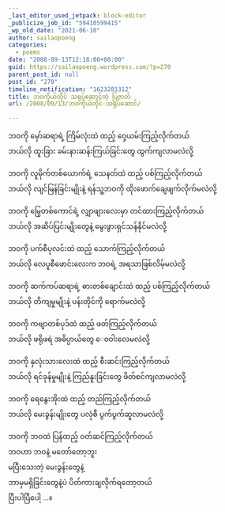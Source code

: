 ```yaml
---
_last_editor_used_jetpack: block-editor
_publicize_job_id: "59410599415"
_wp_old_date: "2021-06-10"
author: sailaopoeng
categories:
  - poems
date: "2008-09-13T12:18:00+00:00"
guid: https://sailaopoeng.wordpress.com/?p=270
parent_post_id: null
post_id: "270"
timeline_notification: "1623281312"
title: ဘဝကိုယ်တိုင် သရုပ်ဆောင်တဲ့ ပြဇာတ်
url: /2008/09/13/ဘဝကိုယ်တိုင်-သရုပ်ဆောင်/

---
```

ဘဝကို မှော်ဆရာရဲ့ ကြိမ်လုံးထဲ ထည့် ဝှေ့ယမ်းကြည့်လိုက်တယ်  
ဘယ်လို ထူးခြား ခမ်းနားဆန်းကြယ်ခြင်းတွေ ထွက်ကျလာမလဲလို့

ဘဝကို လူမိုက်တစ်ယောက်ရဲ့ သေနတ်ထဲ ထည့် ပစ်ကြည့်လိုက်တယ်  
ဘယ်လို လျင်မြန်ခြင်းမျိုးနဲ့ ရန်သူ့ဘဝကို ထိုးဖောက်ချေဖျက်လိုက်မလဲလို့

ဘဝကို မြွေတစ်ကောင်ရဲ့ လျှာဖျားလေးမှာ တင်ထားကြည့်လိုက်တယ်  
ဘယ်လို အဆိပ်ပြင်းမျိုးတွေနဲ့ မွေးဖွားရှင်သန်နိုင်မလဲလို့

ဘဝကို ပက်စီပုလင်းထဲ ထည့် သောက်ကြည့်လိုက်တယ်  
ဘယ်လို လေပူစီဖောင်းလေးက ဘဝရဲ့ အရသာဖြစ်လိမ့်မလဲလို့

ဘဝကို ဆက်ကပ်ဆရာရဲ့ ဓားတစ်ချောင်းထဲ ထည့် ပစ်ကြည့်လိုက်တယ်  
ဘယ်လို တိကျမှုမျိုးနဲ့ ပန်းတိုင်ကို ရောက်မလဲလို့

ဘဝကို ကဗျာတစ်ပုဒ်ထဲ ထည့် ဖတ်ကြည့်လိုက်တယ်  
ဘယ်လို ဖရိုဖရဲ အဓိပ္ပာယ်တွေ ေ၀ဝါးလေမလဲလို့

ဘဝကို နှလုံးသားလေးထဲ ထည့် စီးဆင်းကြည့်လိုက်တယ်  
ဘယ်လို ရင်ခုန်မှုမျိုးနဲ့ ကြည်နူးခြင်းတွေ ဖိတ်စင်ကျလာမလဲလို့

ဘဝကို ရေနွေးအိုးထဲ ထည့် တည်ကြည့်လိုက်တယ်  
ဘယ်လို မေးခွန်းမျိုးတွေ ပလုံစီ ပွက်ပွက်ဆူလာမလဲလို့

ဘဝကို ဘဝထဲ ပြန်ထည့် ဝတ်ဆင်ကြည့်လိုက်တယ်  
ဘဝဟာ ဘဝနဲ့ မတော်တော့ဘူး  
မပြီးသေးတဲ့ မေးခွန်းတွေနဲ့  
ဘာမှမရှိခြင်းတွေနဲ့ပဲ ပိတ်ကားချလိုက်ရတော့တယ်  
ပြီးပါပြီပေါ့ …။
